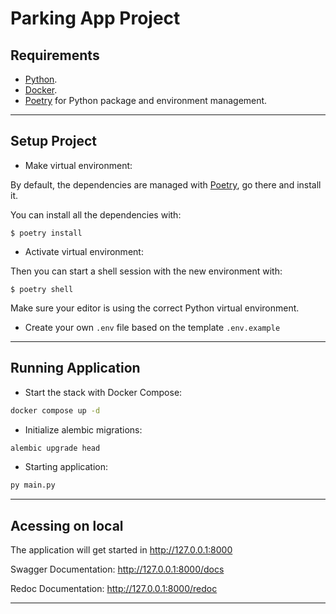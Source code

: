 # Parking App Project

## Requirements

* [Python](https://www.python.org/).
* [Docker](https://www.docker.com/).
* [Poetry](https://python-poetry.org/) for Python package and environment management.

___
## Setup Project

* Make virtual environment: 

By default, the dependencies are managed with [Poetry](https://python-poetry.org/), go there and install it.

You can install all the dependencies with:

```console
$ poetry install
```
* Activate virtual environment:

Then you can start a shell session with the new environment with:

```console
$ poetry shell
```

Make sure your editor is using the correct Python virtual environment.

* Create your own `.env` file based on the template `.env.example`

___
## Running Application

* Start the stack with Docker Compose:

```bash
docker compose up -d
```
* Initialize alembic migrations:

```bash
alembic upgrade head
```
* Starting application:

```bash
py main.py
```

___
## Acessing on local
The application will get started in http://127.0.0.1:8000  

Swagger Documentation: http://127.0.0.1:8000/docs

Redoc Documentation: http://127.0.0.1:8000/redoc
___

